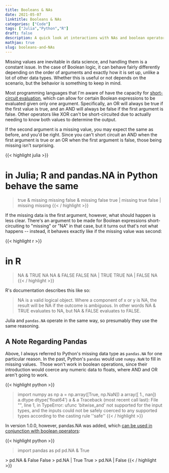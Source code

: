 ```yaml
---
title: Booleans & NAs
date: 2021-05-07
linktitle: Booleans & NAs
categories: ["Code"]
tags: ["Julia","Python","R"]
draft: false
description: A quick look at interactions with NAs and boolean operators.
mathjax: true
slug: booleans-and-NAs
---
```


Missing values are inevitable in data science, and handling them is a constant issue.  In the case of Boolean logic, it can behave fairly differently depending on the order of arguments and exactly how it is set up, unlike a lot of other data types.  Whether this is useful or not depends on the scenario, but the behavior is something to keep in mind.

<!--more-->

Most programming languages that I'm aware of have the capacity for [short-circuit evaluation](https://en.wikipedia.org/wiki/Short-circuit_evaluation), which can allow for certain Boolean expressions to be evaluated given only one argument.  Specifically, an OR will always be true if the first value is true, and an AND will always be false if the first argument is false.  Other operators like XOR can't be short-circuited due to actually needing to know both values to determine the output.

If the second argument is a missing value, you may expect the same as before, and you'd be right.  Since you can't short circuit an AND when the first argument is true or an OR when the first argument is false, those being missing isn't surprising.

{{< highlight julia >}}
# in Julia; R and pandas.NA in Python behave the same
> true & missing
missing
> false & missing
false
> true | missing
true
> false | missing
missing
{{< / highlight >}}

If the missing data is the first argument, however, what should happen is less clear.  There's an argument to be made for Boolean expressions short-circuiting to "missing" or "NA" in that case, but it turns out that's not what happens -- instead, it behaves exactly like if the missing value was second:

{{< highlight r >}}
# in R
> NA & TRUE
NA
> NA & FALSE
FALSE
> NA | TRUE
TRUE
> NA | FALSE
NA
{{< / highlight >}}

R's documentation describes this like so:

>NA is a valid logical object. Where a component of x or y is NA, the result will be NA if the outcome is ambiguous. In other words NA & TRUE evaluates to NA, but NA & FALSE evaluates to FALSE.

Julia and `pandas.NA` operate in the same way, so presumably they use the same reasoning.


## A Note Regarding Pandas
Above, I always referred to Python's missing data type as `pandas.NA` for one particular reason.  In the past, Python's `pandas` would use `numpy.NaN` to fill in missing values.  Those won't work in boolean operations, since their introduction would coerce any numeric data to floats, where AND and OR aren't going to work.

{{< highlight python >}}
> import numpy as np
> a = np.array([True, np.NaN])
> a
array([ 1., nan])
> a.dtype
dtype('float64')
> a & a
Traceback (most recent call last):
  File "<stdin>", line 1, in <module>
TypeError: ufunc 'bitwise_and' not supported for the input types, and the inputs could 
not be safely coerced to any supported types according to the casting rule ''safe''
{{< / highlight >}}

In version 1.0.0, however, pandas.NA was added, which [can be used in conjunction with boolean operators](https://pandas.pydata.org/pandas-docs/stable/user_guide/boolean.html):

{{< highlight python >}}
> import pandas as pd
> pd.NA & True
<NA>
> pd.NA & False
False
> pd.NA | True
True
> pd.NA | False
<NA>
{{< / highlight >}}
